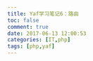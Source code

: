 ```yaml
---
title: Yaf学习笔记6：路由
toc: false
comment: true
date: 2017-06-13 12:00:53
categories: [IT,php]
tags: [php,yaf]
---
```







<!--more-->
